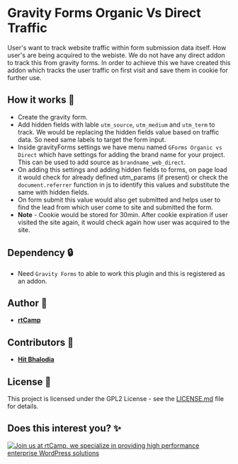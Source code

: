 # Gravity Forms Organic Vs Direct Traffic

User's want to track website traffic within form submission data itself. How user's are being acquired to the webiste. We do not have any direct addon to track this from gravity forms. In order to achieve this we have created this addon which tracks the user traffic on first visit and save them in cookie for further use.

## How it works :truck:
- Create the gravity form.
- Add hidden fields with lable `utm_source`, `utm_medium` and `utm_term` to track. We would be replacing the hidden fields value based on traffic data. So need same labels to target the form input.
- Inside gravityForms settings we have menu named `GForms Organic vs Direct` which have settings for adding the brand name for your project. This can be used to add source as `brandname_web_direct`.
- On adding this settings and adding hidden fields to forms, on page load it would check for already defined utm_params (if present) or check the `document.referrer` function in js to identify this values and substitute the same with hidden fields.
- On form submit this value would also get submitted and helps user to find the lead from which user come to site and submitted the form.
- **Note** - Cookie would be stored for 30min. After cookie expiration if user visited the site again, it would check again how user was acquired to the site.

## Dependency :lock:
- Need `Gravity Forms` to able to work this plugin and this is registered as an addon.

## Author :construction_worker:

* **[rtCamp](https://rtcamp.com)**

## Contributors :bust_in_silhouette:

* **[Hit Bhalodia](https://github.com/hbhalodia)**

## License :page_with_curl:

This project is licensed under the GPL2 License - see the [LICENSE.md](LICENSE.md) file for details.

## Does this interest you? :sparkles:

<a href="https://rtcamp.com/"><img src="https://rtcamp.com/wp-content/uploads/sites/2/2019/04/github-banner@2x.png" alt="Join us at rtCamp, we specialize in providing high performance enterprise WordPress solutions"></a>

